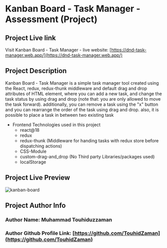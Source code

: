 # Kanban Board - Task Manager - Assessment (Project)

## Project Live link

Visit Kanban Board - Task Manager - live website: [https://dnd-task-manager.web.app/](https://dnd-task-manager.web.app/)

## Project Description

Kanban Board - Task Manager is a simple task manager tool created using the React, redux, redux-thunk middleware and default drag and drop attributes of HTML element, where you can add a new task, and change the task status by using drag and drop (note that: you are only allowed to move the task forward). additionally, you can remove a task using the "x" button and you can rearrange the order of the task using drag and drop. also, it is possible to place a task in between two existing task

- Frontend Technologies used in this project
  - react@18
  - redux
  - redux-thunk (Middleware for handing tasks with redux store before dispatching actions)
  - CSS-Module
  - custom-drag-and_drop (No Third party Libraries/packages used)
  - localStorage

## Project Live Preview

![kanban-board](https://user-images.githubusercontent.com/58657283/219342470-136ed514-3a7c-48d4-a037-02c696880a20.jpeg)

## Project Author Info

### Author Name: Muhammad Touhiduzzaman

### Author Github Profile Link: [https://github.com/TouhidZaman](https://github.com/TouhidZaman)
